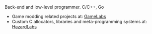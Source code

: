 Back-end and low-level programmer. C/C++, Go

- Game modding related projects at: [GameLabs](https://gitlab.com/gamelabs-project)
- Custom C allocators, libraries and meta-programming systems at: [HazardLabs](https://gitlab.com/hazardlabs)
